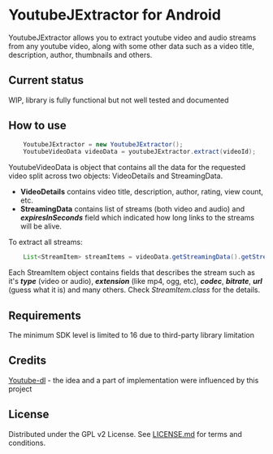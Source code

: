 # YoutubeJExtractor for Android

YoutubeJExtractor allows you to extract youtube video and audio streams 
from any youtube video, along with some other data such as a video title,
 description, author, thumbnails and others.
 
## Current status

WIP, library is fully functional but not well tested and documented

## How to use

```java
    YoutubeJExtractor = new YoutubeJExtractor();
    YoutubeVideoData videoData = youtubeJExtractor.extract(videoId);
``` 
YoutubeVideoData is object that contains all the data for the requested 
video split across two objects: VideoDetails and StreamingData.

* **VideoDetails** contains video title, description, author, rating, view count, etc.
* **StreamingData** contains list of streams (both video and audio) and ***expiresInSeconds***
field which indicated how long links to the streams will be alive.
 
To extract all streams:
```java
    List<StreamItem> streamItems = videoData.getStreamingData().getStreamItems()
``` 

Each StreamItem object contains fields that describes the stream such as
 it's ***type*** (video or audio),  ***extension*** (like mp4, ogg, etc),
 ***codec***, ***bitrate***, ***url*** (guess what it is) and many others. 
 Check *StreamItem.class* for the details.

## Requirements

The minimum SDK level is limited to 16 due to third-party library limitation

## Credits

[Youtube-dl](https://github.com/ytdl-org/youtube-dl) - the idea and a part
 of implementation were influenced by this project
 
## License

 Distributed under the GPL v2 License. See [LICENSE.md](https://github.com/kotvertolet/YoutubeJExtractor/blob/master/LICENSE) for terms and conditions.